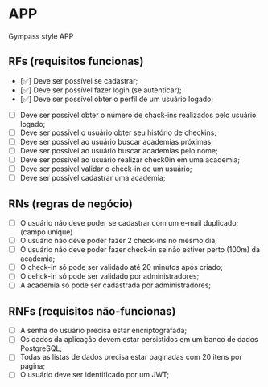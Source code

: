 # APP

Gympass style APP

## RFs (requisitos funcionas)

- [✅] Deve ser possível se cadastrar;
- [✅] Deve ser possível fazer login (se autenticar);
- [✅] Deve ser possível obter o perfil de um usuário logado;
- [ ] Deve ser possível obter o número de chack-ins realizados pelo usuário logado;
- [ ] Deve ser possível o usuário obter seu histório de checkins;
- [ ] Deve ser possível ao usuário buscar academias próximas;
- [ ] Deve ser possível ao usuário buscar academias pelo nome;
- [ ] Deve ser possível ao usuário realizar check0in em uma academia;
- [ ] Deve ser possível validar o check-in de um usuário;
- [ ] Deve ser possível cadastrar uma academia;

## RNs (regras de negócio)

- [ ] O usuário não deve poder se cadastrar com um e-mail duplicado; (campo unique)
- [ ] O usuário não deve poder fazer 2 check-ins no mesmo dia;
- [ ] O usuário não deve poder fazer check-in se não estiver perto (100m) da academia;
- [ ] O check-in só pode ser validado até 20 minutos após criado;
- [ ] O cehck-in só pode ser validado por administradores;
- [ ] A academia só pode ser cadastrada por administradores;

## RNFs (requisitos não-funcionas)

- [ ] A senha do usuário precisa estar encriptografada;
- [ ] Os dados da aplicação devem estar persistidos em um banco de dados PostgreSQL;
- [ ] Todas as listas de dados precisa estar paginadas com 20 itens por página;
- [ ] O usuário deve ser identificado por um JWT;
